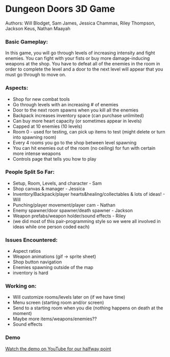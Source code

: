 # Dungeon Doors 3D Game

Authors: Will Blodget, Sam James, Jessica Chammas, Riley Thompson, Jackson Keus, Nathan Maayah

### Basic Gameplay:
In this game, you will go through levels of increasing intensity and fight enemies. You can fight with your fists or buy more damage-inducing weapons at the shop. You have to defeat all of the enemies in the room in order to complete the level and a door to the next level will appear that you must go through to move on.

### Aspects:
- Shop for new combat tools
- Go through levels with an increasing # of enemies
- Door to the next room spawns when you kill all the enemies
- Backpack increases inventory space (can purchase unlimited)
- Can buy more heart capacity (or sometimes appear in levels)
- Capped at 10 enemies (10 levels)
- Room 0 - used for testing, can pick up items to test (might delete or turn into spawning room)
- Every 4 rooms you go to the shop between level spawning
- You can hit enemies out of the room (no ceiling) for fun with certain more intense weapons
- Controls page that tells you how to play

### People Split So Far:
- Setup, Room, Levels, and character - Sam
- Shop canvas & manager - Jessica
- Inventory/Backpack/player hearts&healing/collectables & lots of ideas! - Will
- Punching/player movement/player cam - Nathan
- Enemy spawner/door spawner/death spawner - Jackson 
- Weapon prefabs/weapon holder/sound effects - Riley
- (we did most of this pair-programming style so we were all involved in ideas while one person coded each)

### Issues Encountered:
- Aspect ratios
- Weapon animations (gif -> sprite sheet)
- Shop button navigation
- Enemies spawning outside of the map
- inventory is hard

### Working on:
- Will customize rooms/levels later on (if we have time)
- Menu screen (starting room and/or screen)
- Send to a starting room when you die (nothing happens on death at the moment)
- Maybe more items/weapons/enemies??
- Sound effects

### Demo
[Watch the demo on YouTube for our halfway point](https://www.youtube.com/watch?v=B6HMQzisbeg)
